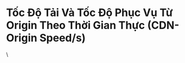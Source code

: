 # Tốc Độ Tải Và Tốc Độ Phục Vụ Từ Origin Theo Thời Gian Thực (CDN- Origin Speed/s)

\


<figure><img src="https://docs.vngcloud.vn/download/attachments/36045613/image2021-11-17_15-26-24.png?version=1&#x26;modificationDate=1637137585000&#x26;api=v2" alt=""><figcaption></figcaption></figure>

